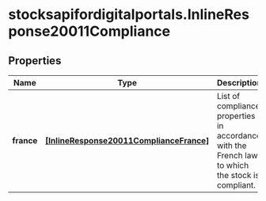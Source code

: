 # stocksapifordigitalportals.InlineResponse20011Compliance

## Properties

Name | Type | Description | Notes
------------ | ------------- | ------------- | -------------
**france** | [**[InlineResponse20011ComplianceFrance]**](InlineResponse20011ComplianceFrance.md) | List of compliance properties in accordance with the French law to which the stock is compliant. | [optional] 


